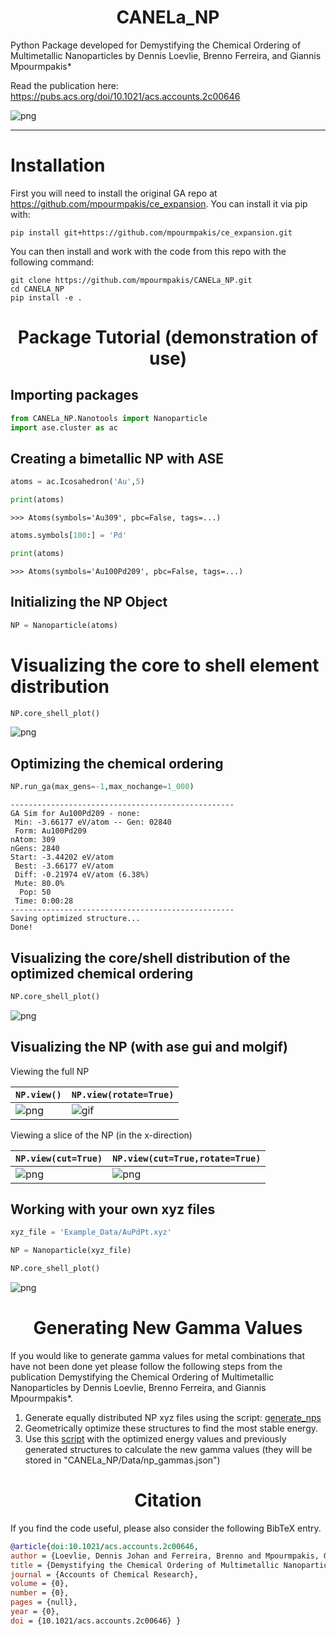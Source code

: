 <h1 align="center">CANELa_NP</h1>

Python Package developed for Demystifying the Chemical Ordering of Multimetallic Nanoparticles by Dennis Loevlie, Brenno Ferreira, and Giannis Mpourmpakis*

Read the publication here:  https://pubs.acs.org/doi/10.1021/acs.accounts.2c00646

![png](README_Notebook_files/Ternary_Image.png)

-------
# Installation 


First you will need to install the original GA repo at https://github.com/mpourmpakis/ce_expansion.  You can install it via pip with:
```
pip install git+https://github.com/mpourmpakis/ce_expansion.git
```
You can then install and work with the code from this repo with the following command:

```
git clone https://github.com/mpourmpakis/CANELa_NP.git
cd CANELA_NP
pip install -e .
```

<h1 align="center">Package Tutorial (demonstration of use)</h1>


## Importing packages

```python
from CANELa_NP.Nanotools import Nanoparticle
import ase.cluster as ac
```

## Creating a bimetallic NP with ASE 


```python
atoms = ac.Icosahedron('Au',5) 
```


```python
print(atoms)
```




    >>> Atoms(symbols='Au309', pbc=False, tags=...)




```python
atoms.symbols[100:] = 'Pd'
```


```python
print(atoms)
```




    >>> Atoms(symbols='Au100Pd209', pbc=False, tags=...)



## Initializing the NP Object


```python
NP = Nanoparticle(atoms)
```

# Visualizing the core to shell element distribution


```python
NP.core_shell_plot()
```


    
![png](README_Notebook_files/README_Notebook_10_0.png)
    


## Optimizing the chemical ordering


```python
NP.run_ga(max_gens=-1,max_nochange=1_000)
```

    --------------------------------------------------
    GA Sim for Au100Pd209 - none:
     Min: -3.66177 eV/atom -- Gen: 02840
     Form: Au100Pd209
    nAtom: 309
    nGens: 2840
    Start: -3.44202 eV/atom
     Best: -3.66177 eV/atom
     Diff: -0.21974 eV/atom (6.38%)
     Mute: 80.0%
      Pop: 50
     Time: 0:00:28
    --------------------------------------------------
    Saving optimized structure...
    Done!


## Visualizing the core/shell distribution of the optimized chemical ordering


```python
NP.core_shell_plot()
```


    
![png](README_Notebook_files/README_Notebook_14_0.png)
    


## Visualizing the NP (with ase gui and molgif)

Viewing the full NP

|`NP.view()` | `NP.view(rotate=True)` |
| ------------- | ------------- |
| ![png](README_Notebook_files/full_np.png)  | ![gif](README_Notebook_files/Au100Pd209.gif)  |


Viewing a slice of the NP (in the x-direction)


|`NP.view(cut=True)` | `NP.view(cut=True,rotate=True)` |
| ------------- | ------------- |
| ![png](README_Notebook_files/half_np.png)  | ![png](README_Notebook_files/timize-2.gif)  |



## Working with your own xyz files


```python
xyz_file = 'Example_Data/AuPdPt.xyz'
```


```python
NP = Nanoparticle(xyz_file)
```


```python
NP.core_shell_plot()
```


    
![png](README_Notebook_files/README_Notebook_23_0.png)
    
<h1 align="center">Generating New Gamma Values</h1>

If you would like to generate gamma values for metal combinations that have not been done yet please follow the following steps from the publication Demystifying the Chemical Ordering of Multimetallic Nanoparticles by Dennis Loevlie, Brenno Ferreira, and Giannis Mpourmpakis*.  

1. Generate equally distributed NP xyz files using the script: [generate_nps](CANELa_NP/Setup_NPs_for_DFT.py)
2. Geometrically optimize these structures to find the most stable energy.  
3. Use this [script](CANELa_NP/Gamma_Value_Calc.py) with the optimized energy values and previously generated structures to calculate the new gamma values (they will be stored in "CANELa_NP/Data/np_gammas.json")


<h1 align="center">Citation</h1>

If you find the code useful, please also consider the following BibTeX entry.

```BibTeX
@article{doi:10.1021/acs.accounts.2c00646,
author = {Loevlie, Dennis Johan and Ferreira, Brenno and Mpourmpakis, Giannis},
title = {Demystifying the Chemical Ordering of Multimetallic Nanoparticles},
journal = {Accounts of Chemical Research},
volume = {0},
number = {0},
pages = {null},
year = {0},
doi = {10.1021/acs.accounts.2c00646} }
```
